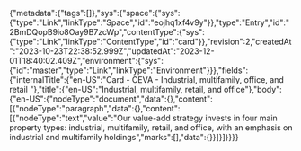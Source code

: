 {"metadata":{"tags":[]},"sys":{"space":{"sys":{"type":"Link","linkType":"Space","id":"eojhq1xf4v9y"}},"type":"Entry","id":"2BmDQopB9io8Oay9B7zcWp","contentType":{"sys":{"type":"Link","linkType":"ContentType","id":"card"}},"revision":2,"createdAt":"2023-10-23T22:38:52.999Z","updatedAt":"2023-12-01T18:40:02.409Z","environment":{"sys":{"id":"master","type":"Link","linkType":"Environment"}}},"fields":{"internalTitle":{"en-US":"Card - CEVA - Industrial, multifamily, office, and retail "},"title":{"en-US":"Industrial, multifamily, retail, and office"},"body":{"en-US":{"nodeType":"document","data":{},"content":[{"nodeType":"paragraph","data":{},"content":[{"nodeType":"text","value":"Our value-add strategy invests in four main property types: industrial, multifamily, retail, and office, with an emphasis on industrial and multifamily holdings","marks":[],"data":{}}]}]}}}}